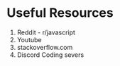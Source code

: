 # Useful Resources #

1. Reddit - r/javascript
2. Youtube
3. stackoverflow.com
4. Discord Coding severs
